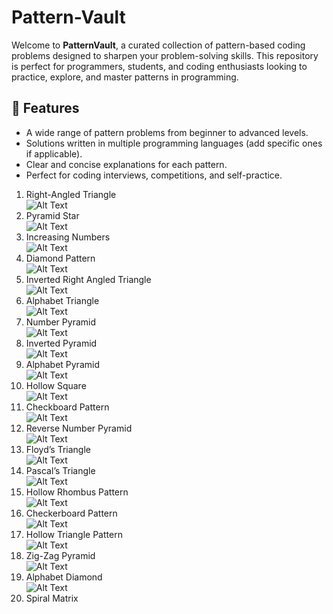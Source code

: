 # Pattern-Vault

Welcome to **PatternVault**, a curated collection of pattern-based coding problems designed to sharpen your problem-solving skills. This repository is perfect for programmers, students, and coding enthusiasts looking to practice, explore, and master patterns in programming.  

## 🌟 Features  
- A wide range of pattern problems from beginner to advanced levels.  
- Solutions written in multiple programming languages (add specific ones if applicable).  
- Clear and concise explanations for each pattern.  
- Perfect for coding interviews, competitions, and self-practice.  <br>
1. Right-Angled Triangle<br>
   ![Alt Text](Images/Right_angled.png) <br>
2. Pyramid Star<br>
   ![Alt Text](Images/pyramid.png) <br>
3. Increasing Numbers <br>
   ![Alt Text](Images/increasing_num.png) <br>
4. Diamond Pattern <br>
   ![Alt Text](Images/diamond.png) <br>
5. Inverted Right Angled Triangle <br>
   ![Alt Text](Images/inverted_right.png) <br>
6. Alphabet Triangle <br>
   ![Alt Text](Images/alphabet.png) <br>
7. Number Pyramid <br>
   ![Alt Text](Images/number_pyramid.png) <br>
8. Inverted Pyramid <br>
   ![Alt Text](Images/inverted_pyramid.png)
9. Alphabet Pyramid <br>
   ![Alt Text](Images/alphabet_pyramid.png)
10. Hollow Square <br>
   ![Alt Text](Images/hollow_square.png)
11. Checkboard Pattern <br>
   ![Alt Text](Images/checkboard_pattern.png)
11. Reverse Number Pyramid <br>
    ![Alt Text](Images/reverse_number_pyramid.png)
12. Floyd’s Triangle <br>
    ![Alt Text](Images/floyd's_triangle.png)
13. Pascal’s Triangle <br>
   ![Alt Text](Images/pascal's_triangle.png)
14. Hollow Rhombus Pattern <br>
   ![Alt Text](Images/hollow_rhombus.png)
15. Checkerboard Pattern <br>
    ![Alt Text](Images/checkboard.png)
16. Hollow Triangle Pattern <br>
     ![Alt Text](Images/hollow_triangle.png)
17. Zig-Zag Pyramid <br>
   ![Alt Text](Images/zig_zag_pyramid.png)
18. Alphabet Diamond <br>
   ![Alt Text](Images/alphabet_diamond.png)
19. Spiral Matrix <br>
   
   

   
